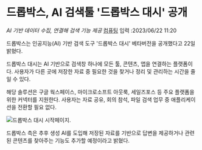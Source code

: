 # 드롭박스, AI 검색툴 '드롭박스 대시' 공개
*AI 기반 데이터 수집, 연결해 검색 기능 제공*
[컴퓨팅](/news/?lstcode=0020&amp;page=1) 입력 :2023/06/22 11:20

드롭박스는 인공지능(AI) 기반 검색 도구 '드롭박스 대시' 베타버전을 공개했다고 22일 밝혔다.

드롭박스 대시는 AI 기반으로 검색창 하나에 모든 툴, 콘텐츠, 앱을 연결하는 플랫폼이다. 사용자가 다른 곳에 저장한 자료 중 필요한 것을 찾거나 정리 및 관리하는 시간을 줄일 수 있다.

해당 솔루션은 구글 웍스페이스, 마이크로소프트 아웃룩, 세일즈포스 등 주요 플랫폼을 위한 커넥터를 지원한다. 사용자는 자료 공유, 회의 참석, 파일 검색 업무 중 애플리케이션을 전환할 필요 없다.

![드롭박스 대시 시작페이지.](https://image.zdnet.co.kr/2023/06/22/7e888a8f9bf92ba2ec6bc6fa29ebe406.jpg)

드롭박스 측은 추후 생성 AI를 도입해 저장된 자료를 기반으로 답변을 제공하거나 관련된 콘텐츠를 찾아주는 기능도 추가할 예정이라고 밝혔다.